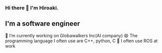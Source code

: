 ### Hi there 👋 I'm Hiroaki.
## I'm a software engineer
🔭 I’m currently working on Globawalkers Inc(AI company)
😄 The programming language I often use are C++, python, C
🌱 I often use ROS at work




<!--
**Hiroaki-K4/Hiroaki-K4** is a ✨ _special_ ✨ repository because its `README.md` (this file) appears on your GitHub profile.

Here are some ideas to get you started:

- 🔭 I’m currently working on ...
- 🌱 I’m currently learning ...
- 👯 I’m looking to collaborate on ...
- 🤔 I’m looking for help with ...
- 💬 Ask me about ...
- 📫 How to reach me: ...
- 😄 Pronouns: ...
- ⚡ Fun fact: ...
-->
